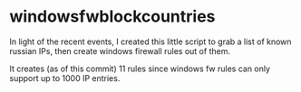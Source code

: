 # windowsfwblockcountries

In light of the recent events, I created this little script to grab a list of known russian IPs, then create windows firewall rules out of them.

It creates (as of this commit) 11 rules since windows fw rules can only support up to 1000 IP entries.

